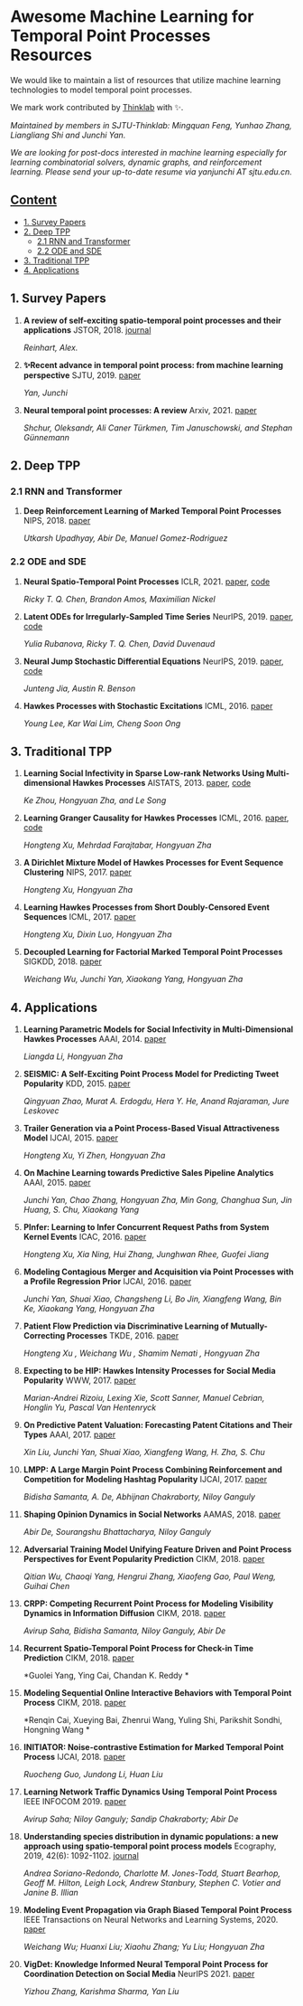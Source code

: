 

# Awesome Machine Learning for Temporal Point Processes Resources
We would like to maintain a list of resources that utilize machine learning technologies to model temporal point processes. 

We mark work contributed by [Thinklab](http://thinklab.sjtu.edu.cn) with ✨.

*Maintained by members in SJTU-Thinklab: Mingquan Feng, Yunhao Zhang, Liangliang Shi and Junchi Yan.*

*We are looking for post-docs interested in machine learning especially for learning combinatorial solvers, dynamic graphs, and reinforcement learning. Please send your up-to-date resume via yanjunchi AT sjtu.edu.cn.* 

## [Content](#content)

* [1. Survey Papers](#1-survey-papers)
* [2. Deep TPP](#2-modeling-papers)
    * [2.1 RNN and Transformer](#21-rnn-and-transformer)
    * [2.2 ODE and SDE](#22-ode-and-sde)
* [3. Traditional TPP](#3-tradtional-tpp)
* [4. Applications](#4-applications)




## 1. Survey Papers

1. **A review of self-exciting spatio-temporal point processes and their applications** JSTOR, 2018. [journal](https://www.jstor.org/stable/26770999?casa_token=Y49nXOAn5l8AAAAA:NmosnJySOB8wHG2r_6tyieWoaHhNdlZ2rI6q0pBkNtd5G_B5h45AwxL58fxLZZiqVWwSOKk5n0ufbZvwuaJ-QITKULDwRf6MQu53ED1p5r5HncxVSbCN)

    *Reinhart, Alex.*

2. **✨Recent advance in temporal point process: from machine learning perspective** SJTU, 2019. [paper](https://thinklab.sjtu.edu.cn/src/pp_survey.pdf)

    *Yan, Junchi*

3. **Neural temporal point processes: A review** Arxiv, 2021. [paper](https://arxiv.org/abs/2104.03528)

    *Shchur, Oleksandr, Ali Caner Türkmen, Tim Januschowski, and Stephan Günnemann*

## 2. Deep TPP

### 2.1 RNN and Transformer

1. **Deep Reinforcement Learning of Marked Temporal Point Processes** NIPS, 2018. [paper](https://arxiv.org/pdf/1805.09360.pdf)

    *Utkarsh Upadhyay, Abir De, Manuel Gomez-Rodriguez*

### 2.2 ODE and SDE
1. **Neural Spatio-Temporal Point Processes** ICLR, 2021. [paper](https://arxiv.org/pdf/2011.04583.pdf), [code](https://github.com/facebookresearch/neural_stpp)

    *Ricky T. Q. Chen, Brandon Amos, Maximilian Nickel*

2. **Latent ODEs for Irregularly-Sampled Time Series** NeurIPS, 2019. [paper](https://papers.nips.cc/paper/2019/file/42a6845a557bef704ad8ac9cb4461d43-Paper.pdf), [code](https://github.com/YuliaRubanova/latent_ode) 

    *Yulia Rubanova, Ricky T. Q. Chen, David Duvenaud*

3. **Neural Jump Stochastic Differential Equations** NeurIPS, 2019. [paper](https://arxiv.org/pdf/1905.10403.pdf), [code](https://github.com/000Justin000/torchdiffeq/tree/jj585)

    *Junteng Jia, Austin R. Benson*

4. **Hawkes Processes with Stochastic Excitations**  ICML, 2016. [paper](https://arxiv.org/pdf/1609.06831.pdf)

    *Young Lee, Kar Wai Lim, Cheng Soon Ong*

## 3. Traditional TPP

1. **Learning Social Infectivity in Sparse Low-rank Networks Using Multi-dimensional Hawkes Processes**  AISTATS, 2013. [paper](http://proceedings.mlr.press/v31/zhou13a.pdf), [code](https://github.com/HongtengXu/Hawkes-Process-Toolkit)

    *Ke Zhou, Hongyuan Zha, and Le Song*

2. **Learning Granger Causality for Hawkes Processes** ICML, 2016. [paper](https://arxiv.org/pdf/1905.10403.pdf), [code](https://arxiv.org/pdf/1602.04511.pdf)

    *Hongteng Xu, Mehrdad Farajtabar, Hongyuan Zha*

3. **A Dirichlet Mixture Model of Hawkes Processes for Event Sequence Clustering**  NIPS, 2017. [paper](https://arxiv.org/pdf/1701.09177.pdf)

    *Hongteng Xu, Hongyuan Zha*

4. **Learning Hawkes Processes from Short Doubly-Censored Event Sequences** ICML, 2017. [paper](https://arxiv.org/pdf/1702.07013.pdf)

    *Hongteng Xu, Dixin Luo, Hongyuan Zha*

5. **Decoupled Learning for Factorial Marked Temporal Point Processes**  SIGKDD, 2018. [paper](https://arxiv.org/pdf/1801.06805v1.pdf)

    *Weichang Wu, Junchi Yan, Xiaokang Yang, Hongyuan Zha*


## 4. Applications

1. **Learning Parametric Models for Social Infectivity in Multi-Dimensional Hawkes Processes**  AAAI, 2014. [paper](https://ojs.aaai.org/index.php/AAAI/article/view/8733)

    *Liangda Li, Hongyuan Zha*

2. **SEISMIC: A Self-Exciting Point Process Model for Predicting Tweet Popularity** KDD, 2015. [paper](https://dl.acm.org/doi/abs/10.1145/2783258.2783401)

    *Qingyuan Zhao, Murat A. Erdogdu, Hera Y. He, Anand Rajaraman, Jure Leskovec*

3. **Trailer Generation via a Point Process-Based Visual Attractiveness Model**  IJCAI, 2015. [paper](https://www.aaai.org/ocs/index.php/IJCAI/IJCAI15/paper/view/11296/10969)

    *Hongteng Xu, Yi Zhen, Hongyuan Zha*

4. **On Machine Learning towards Predictive Sales Pipeline Analytics**  AAAI, 2015. [paper](https://www.aaai.org/ocs/index.php/AAAI/AAAI15/paper/view/9444)

    *Junchi Yan, Chao Zhang, Hongyuan Zha, Min Gong, Changhua Sun, Jin Huang, S. Chu, Xiaokang Yang*

5. **PInfer: Learning to Infer Concurrent Request Paths from System Kernel Events** ICAC, 2016. [paper](https://rhee.systems/pubs/pinfer-icac16.pdf)

    *Hongteng Xu, Xia Ning, Hui Zhang, Junghwan Rhee, Guofei Jiang*

6. **Modeling Contagious Merger and Acquisition via Point Processes with a Profile Regression Prior** IJCAI, 2016. [paper](https://www.ijcai.org/Proceedings/16/Papers/382.pdf)

    *Junchi Yan, Shuai Xiao, Changsheng Li, Bo Jin, Xiangfeng Wang, Bin Ke, Xiaokang Yang, Hongyuan Zha*

7. **Patient Flow Prediction via Discriminative Learning of Mutually-Correcting Processes**  TKDE, 2016. [paper](https://arxiv.org/pdf/1602.05112.pdf)

    *Hongteng Xu , Weichang Wu , Shamim Nemati , Hongyuan Zha*

8. **Expecting to be HIP: Hawkes Intensity Processes for Social Media Popularity** WWW, 2017. [paper](https://arxiv.org/pdf/1602.06033.pdf)

    *Marian-Andrei Rizoiu, Lexing Xie, Scott Sanner, Manuel Cebrian, Honglin Yu, Pascal Van Hentenryck*

9. **On Predictive Patent Valuation: Forecasting Patent Citations and Their Types** AAAI, 2017. [paper](https://aaai.org/ocs/index.php/AAAI/AAAI17/paper/view/14385)

    *Xin Liu, Junchi Yan, Shuai Xiao, Xiangfeng Wang, H. Zha, S. Chu*

10. **LMPP: A Large Margin Point Process Combining Reinforcement and Competition for Modeling Hashtag Popularity**  IJCAI, 2017. [paper](https://www.ijcai.org/proceedings/2017/0373.pdf)

    *Bidisha Samanta, A. De, Abhijnan Chakraborty, Niloy Ganguly*

11. **Shaping Opinion Dynamics in Social Networks** AAMAS, 2018. [paper](https://ifaamas.org/Proceedings/aamas2018/pdfs/p1336.pdf)

    *Abir De, Sourangshu Bhattacharya, Niloy Ganguly*

12. **Adversarial Training Model Unifying Feature Driven and Point Process Perspectives for Event Popularity Prediction**  CIKM, 2018. [paper](https://dl.acm.org/doi/pdf/10.1145/3269206.3271714)

    *Qitian Wu, Chaoqi Yang, Hengrui Zhang, Xiaofeng Gao, Paul Weng, Guihai Chen*

13. **CRPP: Competing Recurrent Point Process for Modeling Visibility Dynamics in Information Diffusion**  CIKM, 2018. [paper](https://dl.acm.org/doi/pdf/10.1145/3269206.3271726)

    *Avirup Saha, Bidisha Samanta, Niloy Ganguly, Abir De*

14. **Recurrent Spatio-Temporal Point Process for Check-in Time Prediction**  CIKM, 2018. [paper](https://dl.acm.org/doi/pdf/10.1145/3269206.3272003)

    *Guolei Yang, Ying Cai, Chandan K. Reddy *

15. **Modeling Sequential Online Interactive Behaviors with Temporal Point Process**  CIKM, 2018. [paper](https://dl.acm.org/doi/pdf/10.1145/3269206.3271782)

    *Renqin Cai, Xueying Bai, Zhenrui Wang, Yuling Shi, Parikshit Sondhi, Hongning Wang *

16. **INITIATOR: Noise-contrastive Estimation for Marked Temporal Point Process**  IJCAI, 2018. [paper](https://www.ijcai.org/Proceedings/2018/0303.pdf)

    *Ruocheng Guo, Jundong Li, Huan Liu*

17. **Learning Network Traffic Dynamics Using Temporal Point Process**  IEEE INFOCOM 2019. [paper](https://ieeexplore.ieee.org/abstract/document/8737622)

    *Avirup Saha; Niloy Ganguly; Sandip Chakraborty; Abir De*

18. **Understanding species distribution in dynamic populations: a new approach using spatio-temporal point process models**  Ecography, 2019, 42(6): 1092-1102. [journal](https://onlinelibrary.wiley.com/doi/pdfdirect/10.1111/ecog.03771)

    *Andrea Soriano-Redondo, Charlotte M. Jones-Todd, Stuart Bearhop, Geoff M. Hilton, Leigh Lock, Andrew Stanbury, Stephen C. Votier and Janine B. Illian*

19. **Modeling Event Propagation via Graph Biased Temporal Point Process**  IEEE Transactions on Neural Networks and Learning Systems, 2020. [paper](https://ieeexplore.ieee.org/abstract/document/9138462)

    *Weichang Wu; Huanxi Liu; Xiaohu Zhang; Yu Liu; Hongyuan Zha*

20. **VigDet: Knowledge Informed Neural Temporal Point Process for Coordination Detection on Social Media**  NeurIPS 2021. [paper](https://arxiv.org/pdf/2110.15454.pdf)

    *Yizhou Zhang, Karishma Sharma, Yan Liu*